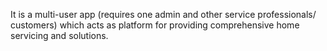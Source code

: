 It is a multi-user app (requires one admin and other service professionals/ customers) which acts as platform for providing comprehensive home servicing and solutions.
